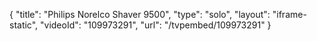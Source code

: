{
    "title": "Philips Norelco Shaver 9500",
    "type": "solo",
    "layout": "iframe-static",
    "videoId": "109973291",
    "url": "\/tvpembed\/109973291"
}